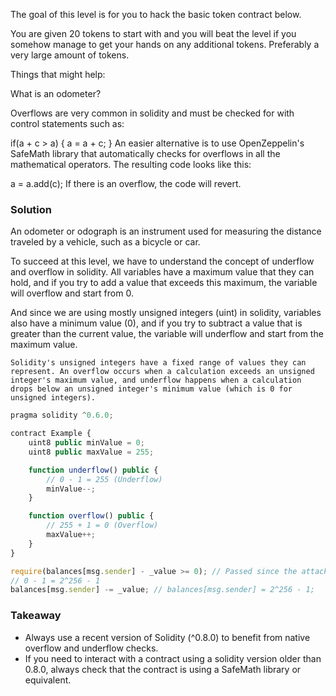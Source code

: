 The goal of this level is for you to hack the basic token contract below.

You are given 20 tokens to start with and you will beat the level if you somehow manage to get your hands on any additional tokens. Preferably a very large amount of tokens.

  Things that might help:

What is an odometer?

Overflows are very common in solidity and must be checked for with control statements such as:

if(a + c > a) {
  a = a + c;
}
An easier alternative is to use OpenZeppelin's SafeMath library that automatically checks for overflows in all the mathematical operators. The resulting code looks like this:

a = a.add(c);
If there is an overflow, the code will revert.

### **Solution**

An odometer or odograph is an instrument used for measuring the distance traveled by a vehicle, such as a bicycle or car.

To succeed at this level, we have to understand the concept of underflow and overflow in solidity. All variables have a maximum value that they can hold, and if you try to add a value that exceeds this maximum, the variable will overflow and start from 0.

And since we are using mostly unsigned integers (uint) in solidity, variables also have a minimum value (0), and if you try to subtract a value that is greater than the current value, the variable will underflow and start from the maximum value.

`Solidity's unsigned integers have a fixed range of values they can represent. An overflow occurs when a calculation exceeds an unsigned integer's maximum value, and underflow happens when a calculation drops below an unsigned integer's minimum value (which is 0 for unsigned integers).`

``` js
pragma solidity ^0.6.0;

contract Example {
    uint8 public minValue = 0;
    uint8 public maxValue = 255;

    function underflow() public {
        // 0 - 1 = 255 (Underflow)
        minValue--;
    }

    function overflow() public {
        // 255 + 1 = 0 (Overflow)
        maxValue++;
    }
}
```

``` js
require(balances[msg.sender] - _value >= 0); // Passed since the attack contract (msg.sender) has no balance
// 0 - 1 = 2^256 - 1
balances[msg.sender] -= _value; // balances[msg.sender] = 2^256 - 1;
```

### Takeaway

- Always use a recent version of Solidity (^0.8.0) to benefit from native overflow and underflow checks.
- If you need to interact with a contract using a solidity version older than 0.8.0, always check that the contract is using a SafeMath library or equivalent.
